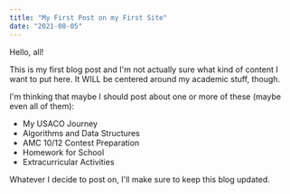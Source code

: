 ```yaml
---
title: "My First Post on my First Site"
date: "2021-08-05"
---
```


Hello, all!

This is my first blog post and I'm not actually sure what kind of content I want to put here. It WILL be centered around my academic stuff, though.

I'm thinking that maybe I should post about one or more of these (maybe even all of them):
 - My USACO Journey
 - Algorithms and Data Structures
 - AMC 10/12 Contest Preparation
 - Homework for School
 - Extracurricular Activities

Whatever I decide to post on, I'll make sure to keep this blog updated.
